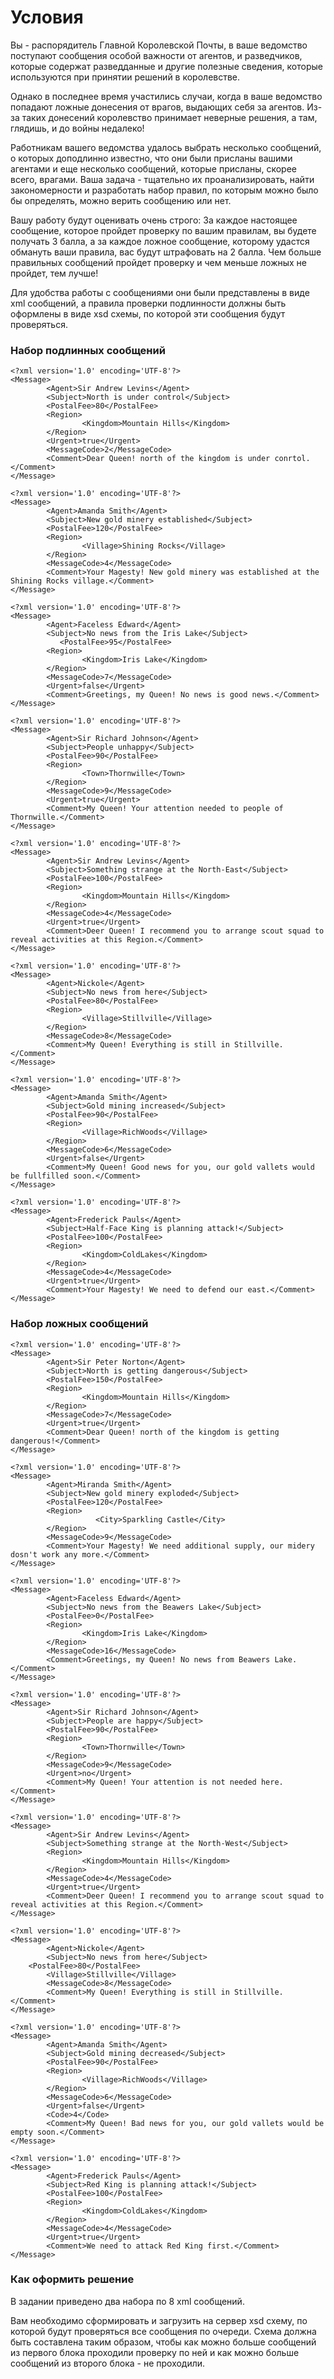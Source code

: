 # Условия

Вы - распорядитель Главной Королевской Почты, в ваше ведомство поступают сообщения особой важности от агентов, и разведчиков, которые содержат разведданные и другие полезные сведения, которые используются при принятии решений в королевстве.

Однако в последнее время участились случаи, когда в ваше ведомство попадают ложные донесения от врагов, выдающих себя за агентов. Из-за таких донесений королевство принимает неверные решения, а там, глядишь, и до войны недалеко!

Работникам вашего ведомства удалось выбрать несколько сообщений, о которых доподлинно известно, что они были присланы вашими агентами и еще несколько сообщений, которые присланы, скорее всего, врагами. Ваша задача - тщательно их проанализировать, найти закономерности и разработать набор правил, по которым можно было бы определять, можно верить сообщению или нет.

Вашу работу будут оценивать очень строго: За каждое настоящее сообщение, которое пройдет проверку по вашим правилам, вы будете получать 3 балла, а за каждое ложное сообщение, которому удастся обмануть ваши правила, вас будут штрафовать на 2 балла. Чем больше правильных сообщений пройдет проверку и чем меньше ложных не пройдет, тем лучше!

Для удобства работы с сообщениями они были представлены в виде xml сообщений, а правила проверки подлинности должны быть оформлены в виде xsd схемы, по которой эти сообщения будут проверяться.

### Набор подлинных сообщений

~~~
<?xml version='1.0' encoding='UTF-8'?>
<Message>
        <Agent>Sir Andrew Levins</Agent>
        <Subject>North is under control</Subject>
        <PostalFee>80</PostalFee>
        <Region>
                <Kingdom>Mountain Hills</Kingdom>
        </Region>
        <Urgent>true</Urgent>
        <MessageCode>2</MessageCode>
        <Comment>Dear Queen! north of the kingdom is under conrtol.</Comment>
</Message>
~~~

~~~
<?xml version='1.0' encoding='UTF-8'?>
<Message>
        <Agent>Amanda Smith</Agent>
        <Subject>New gold minery established</Subject>
        <PostalFee>120</PostalFee>
        <Region>
                <Village>Shining Rocks</Village>
        </Region>
        <MessageCode>4</MessageCode>
        <Comment>Your Magesty! New gold minery was established at the Shining Rocks village.</Comment>
</Message>
~~~

~~~
<?xml version='1.0' encoding='UTF-8'?>
<Message>
        <Agent>Faceless Edward</Agent>
        <Subject>No news from the Iris Lake</Subject>
           <PostalFee>95</PostalFee>
        <Region>
                <Kingdom>Iris Lake</Kingdom>
        </Region>
        <MessageCode>7</MessageCode>
        <Urgent>false</Urgent>
        <Comment>Greetings, my Queen! No news is good news.</Comment>
</Message>
~~~

~~~
<?xml version='1.0' encoding='UTF-8'?>
<Message>
        <Agent>Sir Richard Johnson</Agent>
        <Subject>People unhappy</Subject>
        <PostalFee>90</PostalFee>
        <Region>
                <Town>Thornwille</Town>
        </Region>
        <MessageCode>9</MessageCode>
        <Urgent>true</Urgent>
        <Comment>My Queen! Your attention needed to people of Thornwille.</Comment>
</Message>
~~~

~~~
<?xml version='1.0' encoding='UTF-8'?>
<Message>
        <Agent>Sir Andrew Levins</Agent>
        <Subject>Something strange at the North-East</Subject>
        <PostalFee>100</PostalFee>
        <Region>
                <Kingdom>Mountain Hills</Kingdom>
        </Region>
        <MessageCode>4</MessageCode>
        <Urgent>true</Urgent>
        <Comment>Deer Queen! I recommend you to arrange scout squad to reveal activities at this Region.</Comment>
</Message>
~~~

~~~
<?xml version='1.0' encoding='UTF-8'?>
<Message>
        <Agent>Nickole</Agent>
        <Subject>No news from here</Subject>
        <PostalFee>80</PostalFee>
        <Region>
                <Village>Stillville</Village>
        </Region>
        <MessageCode>8</MessageCode>
        <Comment>My Queen! Everything is still in Stillville.</Comment>
</Message>
~~~

~~~
<?xml version='1.0' encoding='UTF-8'?>
<Message>
        <Agent>Amanda Smith</Agent>
        <Subject>Gold mining increased</Subject>
        <PostalFee>90</PostalFee>
        <Region>
                <Village>RichWoods</Village>
        </Region>
        <MessageCode>6</MessageCode>
        <Urgent>false</Urgent>
        <Comment>My Queen! Good news for you, our gold vallets would be fullfilled soon.</Comment>
</Message>
~~~

~~~
<?xml version='1.0' encoding='UTF-8'?>
<Message>
        <Agent>Frederick Pauls</Agent>
        <Subject>Half-Face King is planning attack!</Subject>
        <PostalFee>100</PostalFee>
        <Region>
                <Kingdom>ColdLakes</Kingdom>
        </Region>
        <MessageCode>4</MessageCode>
        <Urgent>true</Urgent>
        <Comment>Your Magesty! We need to defend our east.</Comment>
</Message>
~~~

### Набор ложных сообщений

~~~
<?xml version='1.0' encoding='UTF-8'?>
<Message>
        <Agent>Sir Peter Norton</Agent>
        <Subject>North is getting dangerous</Subject>
        <PostalFee>150</PostalFee>
        <Region>
                <Kingdom>Mountain Hills</Kingdom>
        </Region>
        <MessageCode>7</MessageCode>
        <Urgent>true</Urgent>
        <Comment>Dear Queen! north of the kingdom is getting dangerous!</Comment>
</Message>
~~~

~~~
<?xml version='1.0' encoding='UTF-8'?>
<Message>
        <Agent>Miranda Smith</Agent>
        <Subject>New gold minery exploded</Subject>
        <PostalFee>120</PostalFee>
        <Region>
                   <City>Sparkling Castle</City>
        </Region>
        <MessageCode>9</MessageCode>
        <Comment>Your Magesty! We need additional supply, our midery dosn't work any more.</Comment>
</Message>
~~~

~~~
<?xml version='1.0' encoding='UTF-8'?>
<Message>
        <Agent>Faceless Edward</Agent>
        <Subject>No news from the Beawers Lake</Subject>
        <PostalFee>0</PostalFee>
        <Region>
                <Kingdom>Iris Lake</Kingdom>
        </Region>
        <MessageCode>16</MessageCode>
        <Comment>Greetings, my Queen! No news from Beawers Lake.</Comment>
</Message>
~~~

~~~
<?xml version='1.0' encoding='UTF-8'?>
<Message>
        <Agent>Sir Richard Johnson</Agent>
        <Subject>People are happy</Subject>
        <PostalFee>90</PostalFee>
        <Region>
                <Town>Thornwille</Town>
        </Region>
        <MessageCode>9</MessageCode>
        <Urgent>no</Urgent>
        <Comment>My Queen! Your attention is not needed here.</Comment>
</Message>
~~~

~~~
<?xml version='1.0' encoding='UTF-8'?>
<Message>
        <Agent>Sir Andrew Levins</Agent>
        <Subject>Something strange at the North-West</Subject>
        <Region>
                <Kingdom>Mountain Hills</Kingdom>
        </Region>
        <MessageCode>4</MessageCode>
        <Urgent>true</Urgent>
        <Comment>Deer Queen! I recommend you to arrange scout squad to
reveal activities at this Region.</Comment>
</Message>
~~~

~~~
<?xml version='1.0' encoding='UTF-8'?>
<Message>
        <Agent>Nickole</Agent>
        <Subject>No news from here</Subject>
	<PostalFee>80</PostalFee>
        <Village>Stillville</Village>
        <MessageCode>8</MessageCode>
        <Comment>My Queen! Everything is still in Stillville.</Comment>
</Message>
~~~

~~~
<?xml version='1.0' encoding='UTF-8'?>
<Message>
        <Agent>Amanda Smith</Agent>
        <Subject>Gold mining decreased</Subject>
        <PostalFee>90</PostalFee>
        <Region>
                <Village>RichWoods</Village>
        </Region>
        <MessageCode>6</MessageCode>
        <Urgent>false</Urgent>
        <Code>4</Code>
        <Comment>My Queen! Bad news for you, our gold vallets would be empty soon.</Comment>
</Message>
~~~

~~~
<?xml version='1.0' encoding='UTF-8'?>
<Message>
        <Agent>Frederick Pauls</Agent>
        <Subject>Red King is planning attack!</Subject>
        <PostalFee>100</PostalFee>
        <Region>
                <Kingdom>ColdLakes</Kingdom>
        </Region>
        <MessageCode>4</MessageCode>
        <Urgent>true</Urgent>
        <Comment>We need to attack Red King first.</Comment>
</Message>
~~~

### Как оформить решение

В задании приведено два набора по 8 xml сообщений.

Вам необходимо сформировать и загрузить на сервер xsd схему, по которой будут проверяться все сообщения по очереди. Схема должна быть составлена таким образом, чтобы как можно больше сообщений из первого блока проходили проверку по ней и как можно больше сообщений из второго блока - не проходили.
